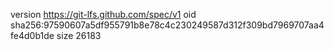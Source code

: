 version https://git-lfs.github.com/spec/v1
oid sha256:97590607a5df955791b8e78c4c230249587d312f309bd7969707aa4fe4d0b1de
size 26183
